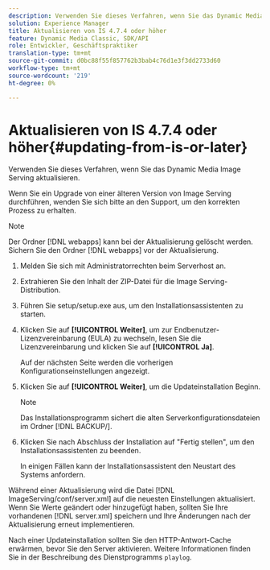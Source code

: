 ```yaml
---
description: Verwenden Sie dieses Verfahren, wenn Sie das Dynamic Media Image Serving aktualisieren.
solution: Experience Manager
title: Aktualisieren von IS 4.7.4 oder höher
feature: Dynamic Media Classic, SDK/API
role: Entwickler, Geschäftspraktiker
translation-type: tm+mt
source-git-commit: d0bc88f55f857762b3bab4c76d1e3f3dd2733d60
workflow-type: tm+mt
source-wordcount: '219'
ht-degree: 0%

---
```



# Aktualisieren von IS 4.7.4 oder höher{#updating-from-is-or-later}

Verwenden Sie dieses Verfahren, wenn Sie das Dynamic Media Image Serving aktualisieren.

Wenn Sie ein Upgrade von einer älteren Version von Image Serving durchführen, wenden Sie sich bitte an den Support, um den korrekten Prozess zu erhalten.

>[!NOTE]
>
>Der Ordner [!DNL webapps] kann bei der Aktualisierung gelöscht werden. Sichern Sie den Ordner [!DNL webapps] vor der Aktualisierung.

1. Melden Sie sich mit Administratorrechten beim Serverhost an.
1. Extrahieren Sie den Inhalt der ZIP-Datei für die Image Serving-Distribution.
1. Führen Sie setup/setup.exe aus, um den Installationsassistenten zu starten.
1. Klicken Sie auf **[!UICONTROL Weiter]**, um zur Endbenutzer-Lizenzvereinbarung (EULA) zu wechseln, lesen Sie die Lizenzvereinbarung und klicken Sie auf **[!UICONTROL Ja]**.

   Auf der nächsten Seite werden die vorherigen Konfigurationseinstellungen angezeigt.
1. Klicken Sie auf **[!UICONTROL Weiter]**, um die Updateinstallation Beginn.

   >[!NOTE]
   >
   >Das Installationsprogramm sichert die alten Serverkonfigurationsdateien im Ordner [!DNL BACKUP/].

1. Klicken Sie nach Abschluss der Installation auf &quot;Fertig stellen&quot;, um den Installationsassistenten zu beenden.

   In einigen Fällen kann der Installationsassistent den Neustart des Systems anfordern.

Während einer Aktualisierung wird die Datei [!DNL ImageServing/conf/server.xml] auf die neuesten Einstellungen aktualisiert. Wenn Sie Werte geändert oder hinzugefügt haben, sollten Sie Ihre vorhandenen [!DNL server.xml] speichern und Ihre Änderungen nach der Aktualisierung erneut implementieren.

Nach einer Updateinstallation sollten Sie den HTTP-Antwort-Cache erwärmen, bevor Sie den Server aktivieren. Weitere Informationen finden Sie in der Beschreibung des Dienstprogramms `playlog`.
